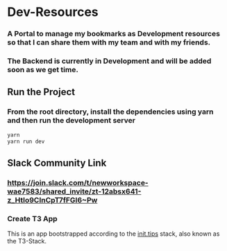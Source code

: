 # Dev-Resources
### A Portal to manage my bookmarks as Development resources so that I can share them with my team and with my friends.

### The Backend is currently in Development and will be added soon as we get time.

## Run the Project
### From the root directory, install the dependencies using yarn and then run the development server
```sh
yarn
yarn run dev
```

## Slack Community Link
### https://join.slack.com/t/newworkspace-wae7583/shared_invite/zt-12absx641-z_Htlo9CInCpT7fFGI6~Pw


### Create T3 App
This is an app bootstrapped according to the [init.tips](https://init.tips) stack, also known as the T3-Stack.

